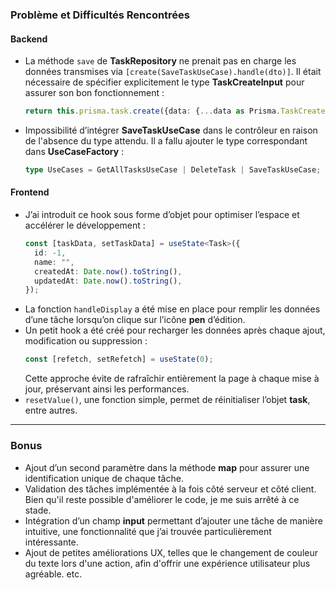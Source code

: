 ### Problème et Difficultés Rencontrées

#### Backend
- La méthode `save` de **TaskRepository** ne prenait pas en charge les données transmises via `[create(SaveTaskUseCase).handle(dto)]`. Il était nécessaire de spécifier explicitement le type **TaskCreateInput** pour assurer son bon fonctionnement :  
  ```typescript
  return this.prisma.task.create({data: {...data as Prisma.TaskCreateInput, createdAt: new Date()}});
  ```
- Impossibilité d’intégrer **SaveTaskUseCase** dans le contrôleur en raison de l'absence du type attendu. Il a fallu ajouter le type correspondant dans **UseCaseFactory** :  
  ```typescript
  type UseCases = GetAllTasksUseCase | DeleteTask | SaveTaskUseCase;
  ```

#### Frontend
- J’ai introduit ce hook sous forme d’objet pour optimiser l’espace et accélérer le développement :  
  ```typescript
  const [taskData, setTaskData] = useState<Task>({
    id: -1,
    name: "",
    createdAt: Date.now().toString(),
    updatedAt: Date.now().toString(),
  });
  ```
- La fonction `handleDisplay` a été mise en place pour remplir les données d’une tâche lorsqu’on clique sur l’icône **pen** d’édition.
- Un petit hook a été créé pour recharger les données après chaque ajout, modification ou suppression :  
  ```typescript
  const [refetch, setRefetch] = useState(0);
  ```
  Cette approche évite de rafraîchir entièrement la page à chaque mise à jour, préservant ainsi les performances.
- `resetValue()`, une fonction simple, permet de réinitialiser l’objet **task**, entre autres.

---

### Bonus
- Ajout d’un second paramètre dans la méthode **map** pour assurer une identification unique de chaque tâche.
- Validation des tâches implémentée à la fois côté serveur et côté client. Bien qu'il reste possible d'améliorer le code, je me suis arrêté à ce stade.
- Intégration d’un champ **input** permettant d’ajouter une tâche de manière intuitive, une fonctionnalité que j’ai trouvée particulièrement intéressante.
- Ajout de petites améliorations UX, telles que le changement de couleur du texte lors d'une action, afin d'offrir une expérience utilisateur plus agréable.
etc.